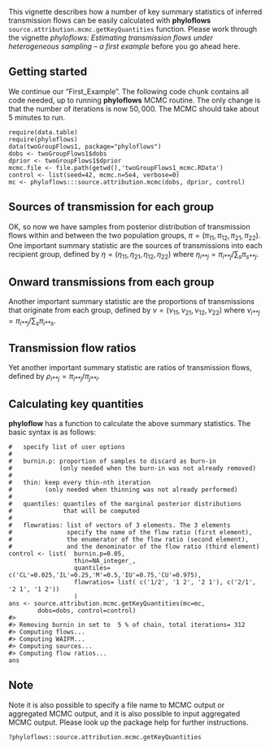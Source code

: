 This vignette describes how a number of key summary statistics of
inferred transmission flows can be easily calculated with **phyloflows**
`source.attribution.mcmc.getKeyQuantities` function. Please work through
the vignette *phyloflows: Estimating transmission flows under
heterogeneous sampling – a first example* before you go ahead here.

Getting started
---------------

We continue our “First\_Example”. The following code chunk contains all
code needed, up to running **phyloflows** MCMC routine. The only change
is that the number of iterations is now 50, 000. The MCMC should take
about 5 minutes to run.

    require(data.table)
    require(phyloflows)
    data(twoGroupFlows1, package="phyloflows")
    dobs <- twoGroupFlows1$dobs
    dprior <- twoGroupFlows1$dprior
    mcmc.file <- file.path(getwd(),'twoGroupFlows1_mcmc.RData')
    control <- list(seed=42, mcmc.n=5e4, verbose=0)
    mc <- phyloflows:::source.attribution.mcmc(dobs, dprior, control)

Sources of transmission for each group
--------------------------------------

OK, so now we have samples from posterior distribution of transmission
flows within and between the two population groups,
*π* = (*π*<sub>11</sub>, *π*<sub>12</sub>, *π*<sub>21</sub>, *π*<sub>22</sub>).
One important summary statistic are the sources of transmissions into
each recipient group, defined by
*η* = (*η*<sub>11</sub>, *η*<sub>21</sub>, *η*<sub>12</sub>, *η*<sub>22</sub>)
where
*η*<sub>*i**j*</sub> = *π*<sub>*i**j*</sub>/∑<sub>*s*</sub>*π*<sub>*s**j*</sub>.

Onward transmissions from each group
------------------------------------

Another important summary statistic are the proportions of transmissions
that originate from each group, defined by
*ν* = (*ν*<sub>11</sub>, *ν*<sub>21</sub>, *ν*<sub>12</sub>, *ν*<sub>22</sub>)
where
*ν*<sub>*i**j*</sub> = *π*<sub>*i**j*</sub>/∑<sub>*s*</sub>*π*<sub>*i**s*</sub>.

Transmission flow ratios
------------------------

Yet another important summary statistic are ratios of transmission
flows, defined by
*ρ*<sub>*i**j*</sub> = *π*<sub>*i**j*</sub>/*π*<sub>*j**i*</sub>.

Calculating key quantities
--------------------------

**phyloflow** has a function to calculate the above summary statistics.
The basic syntax is as follows:

    #   specify list of user options
    #
    #   burnin.p: proportion of samples to discard as burn-in 
    #             (only needed when the burn-in was not already removed)
    #
    #   thin: keep every thin-nth iteration 
    #         (only needed when thinning was not already performed)
    #
    #   quantiles: quantiles of the marginal posterior distributions 
    #              that will be computed
    #
    #   flowratios: list of vectors of 3 elements. The 3 elements 
    #               specify the name of the flow ratio (first element),
    #               the enumerator of the flow ratio (second element),
    #               and the denominator of the flow ratio (third element)
    control <- list(  burnin.p=0.05, 
                      thin=NA_integer_, 
                      quantiles= c('CL'=0.025,'IL'=0.25,'M'=0.5,'IU'=0.75,'CU'=0.975),
                      flowratios= list( c('1/2', '1 2', '2 1'), c('2/1', '2 1', '1 2'))
                      )
    ans <- source.attribution.mcmc.getKeyQuantities(mc=mc, 
            dobs=dobs, control=control)
    #> 
    #> Removing burnin in set to  5 % of chain, total iterations= 312
    #> Computing flows...
    #> Computing WAIFM...
    #> Computing sources...
    #> Computing flow ratios...
    ans

Note
----

Note it is also possible to specify a file name to MCMC output or
aggregated MCMC output, and it is also possible to input aggregated MCMC
output. Please look up the package help for further instructions.

    ?phyloflows::source.attribution.mcmc.getKeyQuantities
